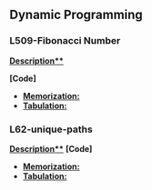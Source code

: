 ## Dynamic Programming

### L509-Fibonacci Number
**[Description**](https://leetcode.com/problems/fibonacci-number/description/)**

**[Code]**
   * **[Memorization:](./01-fibonacci/1.memorization.py)**
   * **[Tabulation:](./01-fibonacci/2.tabulation.py)**



### L62-unique-paths
**[Description**](https://leetcode.com/problems/unique-paths/description/)**
**[Code]**
   * **[Memorization:](./L62-unique-paths/)**
   * **[Tabulation:]()**
